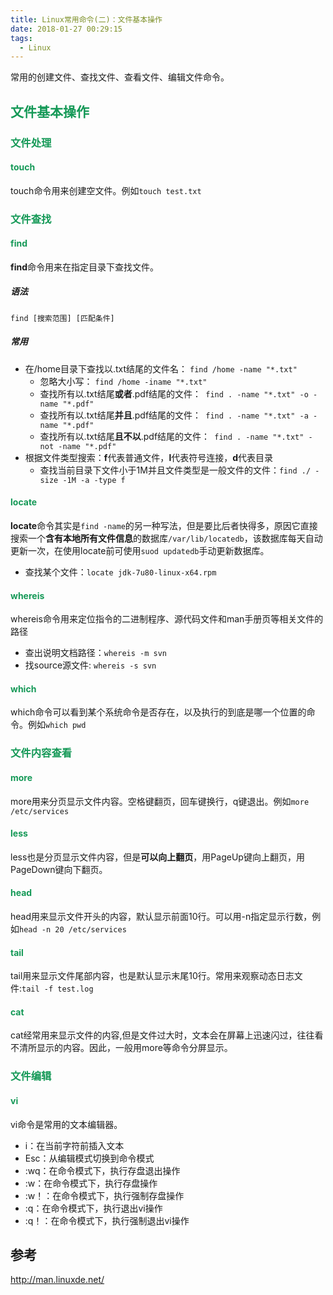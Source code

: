 ```yaml
---
title: Linux常用命令(二)：文件基本操作
date: 2018-01-27 00:29:15
tags:
  - Linux 
---
```


常用的创建文件、查找文件、查看文件、编辑文件命令。

<!-- more -->

## <font color = "#159957">文件基本操作</font>

### <font color = "#159957">文件处理</font>

#### <font color = "#159957">touch</font>

touch命令用来创建空文件。例如``touch test.txt``

### <font color = "#159957">文件查找</font>

#### <font color = "#159957">find</font>

**find**命令用来在指定目录下查找文件。

##### 语法

``find [搜索范围] [匹配条件]``

##### 常用
* 在/home目录下查找以.txt结尾的文件名： ``find /home -name "*.txt"``
  * 忽略大小写： ``find /home -iname "*.txt"``
  * 查找所有以.txt结尾**或者**.pdf结尾的文件：`` find . -name "*.txt" -o -name "*.pdf"``
  * 查找所有以.txt结尾**并且**.pdf结尾的文件：`` find . -name "*.txt" -a -name "*.pdf"``
  * 查找所有以.txt结尾**且不以**.pdf结尾的文件：`` find . -name "*.txt" -not -name "*.pdf"``
* 根据文件类型搜索：**f**代表普通文件，**l**代表符号连接，**d**代表目录
  * 查找当前目录下文件小于1M并且文件类型是一般文件的文件：``find ./ -size -1M -a -type f``  

#### <font color = "#159957">locate</font>

**locate**命令其实是``find -name``的另一种写法，但是要比后者快得多，原因它直接搜索一个**含有本地所有文件信息**的数据库``/var/lib/locatedb``，该数据库每天自动更新一次，在使用locate前可使用``suod updatedb``手动更新数据库。

* 查找某个文件：``locate jdk-7u80-linux-x64.rpm``

#### <font color = "#159957">whereis</font>

whereis命令用来定位指令的二进制程序、源代码文件和man手册页等相关文件的路径

* 查出说明文档路径：``whereis -m svn``
* 找source源文件: ``whereis -s svn``
  
#### <font color = "#159957">which</font>

which命令可以看到某个系统命令是否存在，以及执行的到底是哪一个位置的命令。例如``which pwd``

### <font color = "#159957">文件内容查看</font>

#### <font color = "#159957">more</font>

more用来分页显示文件内容。空格键翻页，回车键换行，q键退出。例如``more /etc/services``

#### <font color = "#159957">less</font>

less也是分页显示文件内容，但是**可以向上翻页**，用PageUp键向上翻页，用PageDown键向下翻页。

#### <font color = "#159957">head</font>

head用来显示文件开头的内容，默认显示前面10行。可以用-n指定显示行数，例如``head -n 20 /etc/services``

#### <font color = "#159957">tail</font>

tail用来显示文件尾部内容，也是默认显示末尾10行。常用来观察动态日志文件:``tail -f test.log``

#### <font color = "#159957">cat</font>

cat经常用来显示文件的内容,但是文件过大时，文本会在屏幕上迅速闪过，往往看不清所显示的内容。因此，一般用more等命令分屏显示。

### <font color = "#159957">文件编辑</font>

#### <font color = "#159957">vi</font>

vi命令是常用的文本编辑器。

* i：在当前字符前插入文本
* Esc：从编辑模式切换到命令模式
* :wq：在命令模式下，执行存盘退出操作
* :w：在命令模式下，执行存盘操作
* :w！：在命令模式下，执行强制存盘操作
* :q：在命令模式下，执行退出vi操作
* :q！：在命令模式下，执行强制退出vi操作

## 参考

http://man.linuxde.net/


